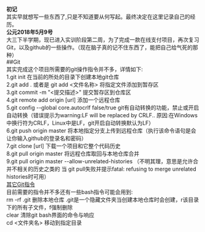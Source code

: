 **初记**  
其实早就想写一些东西了,只是不知道要从何写起。最终决定在这里记录自己的经历。  
**公元2018年5月9号**  
 大三下半学期，现已进入实训阶段第二周，为了完成一款在线支付项目，再次复习Git，以及github的一些操作。（现在脑子真的记不住东西了，能把自己给气死的那种）   
##Git  
其实完成这个项目所需要的git操作指令并不多，详情如下:  
1.git init 在当前的所处的目录下创建本地git仓库  
2.git add . 或者是 git add <文件名称> 将指定文件添加到暂存区  
3.git commit -m "<提交描述>" 提交暂存区到仓库区  
4.git remote add origin [url] 添加一个远程仓库  
5.git config --global core.autocrlf false/true git有自动转换的功能，禁止或开启自动转换（错误提示为warning:LF will be replaced by CRLF.. 原因:在Windows中换行符为CRLF，Linux中是LF，git开启自动转换默认为LF）  
6.git push origin master 将本地指定分支上传到远程仓库（执行该命令语句是会让你输入github的登录名和密码）  
7.git clone [url] 下载一个项目和它整个代码历史  
8.git pull origin master 将远程仓库取回与本地仓库合并  
9.git pull origin master --allow-unrelated-histories （不明其理，意思是允许合并不相关的历史之类的 当 git pull失败并提示fatal: refusing to merge unrelated histories时可用）  
[其它Git指令](http://www.ruanyifeng.com/blog/2015/12/git-cheat-sheet.html)  
目前需要的指令并不多还有一些bash指令可能会用到:  
rm -rf .git 删除本地仓库  .git是一个隐藏文件夹当创建本地仓库时会创建，r该目录下的所有子文件，f强制删除  
clear 清除git bash界面的命令与响应  
cd <文件夹名> 移动到指定目录  

